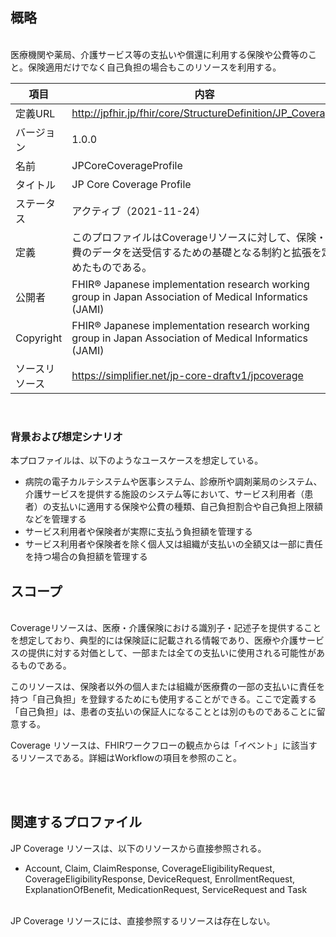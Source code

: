 ## 概略
<br>
<span style="color:;">医療機関や薬局、介護サービス等の支払いや償還に利用する保険や公費等のこと。保険適用だけでなく自己負担の場合もこのリソースを利用する。</span>



| 項目           | 内容                                                       |
| -------------- | ---------------------------------------------------------- |
| 定義URL        | http://jpfhir.jp/fhir/core/StructureDefinition/JP_Coverage |
| バージョン     | 1.0.0                                                      |
| 名前           | JPCoreCoverageProfile                                   |
| タイトル       | JP Core Coverage Profile                               |
| ステータス     | アクティブ（2021-11-24）                                   |
| 定義           | このプロファイルはCoverageリソースに対して、保険・公費のデータを送受信するための基礎となる制約と拡張を定めたものである。                                                     |
| 公開者         | FHIR® Japanese implementation research working group in Japan Association of Medical Informatics (JAMI)   |
| Copyright      | FHIR® Japanese implementation research working group in Japan Association of Medical Informatics (JAMI)   |
| ソースリソース | https://simplifier.net/jp-core-draftv1/jpcoverage   |

<br>

### 背景および想定シナリオ

本プロファイルは、以下のようなユースケースを想定している。

- 病院の電子カルテシステムや医事システム、診療所や調剤薬局のシステム、介護サービスを提供する施設のシステム等において、サービス利用者（患者）の支払いに適用する保険や公費の種類、自己負担割合や自己負担上限額などを管理する
- サービス利用者や保険者が実際に支払う負担額を管理する
- サービス利用者や保険者を除く個人又は組織が支払いの全額又は一部に責任を持つ場合の負担額を管理する

## スコープ

<span style="color:;"><br>
Coverageリソースは、医療・介護保険における識別子・記述子を提供することを想定しており、典型的には保険証に記載される情報であり、医療や介護サービスの提供に対する対価として、一部または全ての支払いに使用される可能性があるものである。

このリソースは、保険者以外の個人または組織が医療費の一部の支払いに責任を持つ「自己負担」を登録するためにも使用することができる。ここで定義する「自己負担」は、患者の支払いの保証人になることとは別のものであることに留意する。

Coverage リソースは、FHIRワークフローの観点からは「イベント」に該当するリソースである。詳細はWorkflowの項目を参照のこと。<br><br>

<br>

## 関連するプロファイル

JP Coverage リソースは、以下のリソースから直接参照される。

- Account, Claim, ClaimResponse, CoverageEligibilityRequest, CoverageEligibilityResponse, DeviceRequest, EnrollmentRequest, ExplanationOfBenefit, MedicationRequest, ServiceRequest and Task

<br>
JP Coverage リソースには、直接参照するリソースは存在しない。
<br><br>
